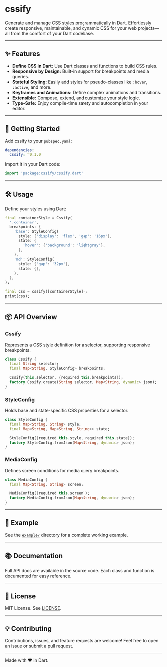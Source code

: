 # cssify

Generate and manage CSS styles programmatically in Dart. Effortlessly create responsive, maintainable, and dynamic CSS for your web projects—all from the comfort of your Dart codebase.

---

## ✨ Features

- **Define CSS in Dart:** Use Dart classes and functions to build CSS rules.
- **Responsive by Design:** Built-in support for breakpoints and media queries.
- **Stateful Styling:** Easily add styles for pseudo-classes like `:hover`, `:active`, and more.
- **Keyframes and Animations:** Define complex animations and transitions.
- **Extensible:** Compose, extend, and customize your style logic.
- **Type-Safe:** Enjoy compile-time safety and autocompletion in your editor.

---

## 🚀 Getting Started

Add cssify to your `pubspec.yaml`:

```yaml
dependencies:
  cssify: ^0.1.0
```

Import it in your Dart code:

```dart
import 'package:cssify/cssify.dart';
```

---

## 🛠️ Usage

Define your styles using Dart:

```dart
final containerStyle = Cssify(
  '.container',
  breakpoints: {
    'base': StyleConfig(
      style: {'display': 'flex', 'gap': '16px'},
      state: {
        'hover': {'background': 'lightgray'},
      },
    ),
    'md': StyleConfig(
      style: {'gap': '32px'},
      state: {},
    ),
  },
);

final css = cssify([containerStyle]);
print(css);
```

---

## 📦 API Overview

### Cssify

Represents a CSS style definition for a selector, supporting responsive breakpoints.

```dart
class Cssify {
  final String selector;
  final Map<String, StyleConfig> breakpoints;

  Cssify(this.selector, {required this.breakpoints});
  factory Cssify.create(String selector, Map<String, dynamic> json);
}
```

### StyleConfig

Holds base and state-specific CSS properties for a selector.

```dart
class StyleConfig {
  final Map<String, String> style;
  final Map<String, Map<String, String>> state;

  StyleConfig({required this.style, required this.state});
  factory StyleConfig.fromJson(Map<String, dynamic> json);
}
```

### MediaConfig

Defines screen conditions for media query breakpoints.

```dart
class MediaConfig {
  final Map<String, String> screen;

  MediaConfig({required this.screen});
  factory MediaConfig.fromJson(Map<String, dynamic> json);
}
```

---

## 📖 Example

See the [`example/`](example/) directory for a complete working example.

---

## 📚 Documentation

Full API docs are available in the source code. Each class and function is documented for easy reference.

---

## 📝 License

MIT License. See [LICENSE](LICENSE).

---

## 💡 Contributing

Contributions, issues, and feature requests are welcome! Feel free to open an issue or submit a pull request.

---

Made with ❤️ in Dart.
